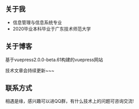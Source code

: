 <ClientOnly>
  <Time></Time>
</ClientOnly>

## 关于我
- 信息管理与信息系统专业
- 2020毕业本科毕业于广东技术师范大学

## 关于博客
基于vuepress2.0.0-beta.61构建的vuepress网站

技术文章会持续更新~~~


## 联系方式
相遇是缘，感兴趣可以进QQ群，有什么技术上的问题可咨询交流!


<ClientOnly>
  <Notice></Notice>
</ClientOnly>

<ClientOnly>
  <Reward />
</ClientOnly>

<ClientOnly>
  <Valine></Valine>
</ClientOnly>

<ClientOnly>
  <Navbar></Navbar>
</ClientOnly>